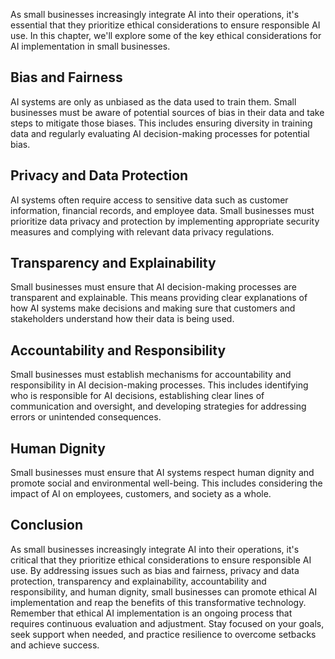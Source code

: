 

As small businesses increasingly integrate AI into their operations, it's essential that they prioritize ethical considerations to ensure responsible AI use. In this chapter, we'll explore some of the key ethical considerations for AI implementation in small businesses.

Bias and Fairness
-----------------

AI systems are only as unbiased as the data used to train them. Small businesses must be aware of potential sources of bias in their data and take steps to mitigate those biases. This includes ensuring diversity in training data and regularly evaluating AI decision-making processes for potential bias.

Privacy and Data Protection
---------------------------

AI systems often require access to sensitive data such as customer information, financial records, and employee data. Small businesses must prioritize data privacy and protection by implementing appropriate security measures and complying with relevant data privacy regulations.

Transparency and Explainability
-------------------------------

Small businesses must ensure that AI decision-making processes are transparent and explainable. This means providing clear explanations of how AI systems make decisions and making sure that customers and stakeholders understand how their data is being used.

Accountability and Responsibility
---------------------------------

Small businesses must establish mechanisms for accountability and responsibility in AI decision-making processes. This includes identifying who is responsible for AI decisions, establishing clear lines of communication and oversight, and developing strategies for addressing errors or unintended consequences.

Human Dignity
-------------

Small businesses must ensure that AI systems respect human dignity and promote social and environmental well-being. This includes considering the impact of AI on employees, customers, and society as a whole.

Conclusion
----------

As small businesses increasingly integrate AI into their operations, it's critical that they prioritize ethical considerations to ensure responsible AI use. By addressing issues such as bias and fairness, privacy and data protection, transparency and explainability, accountability and responsibility, and human dignity, small businesses can promote ethical AI implementation and reap the benefits of this transformative technology. Remember that ethical AI implementation is an ongoing process that requires continuous evaluation and adjustment. Stay focused on your goals, seek support when needed, and practice resilience to overcome setbacks and achieve success.

